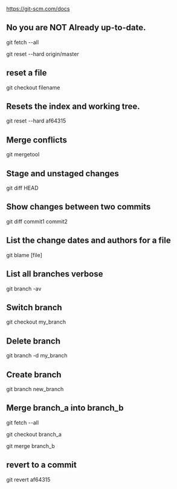 https://git-scm.com/docs

## No you are NOT Already up-to-date.
git fetch --all

git reset --hard origin/master

## reset a file
git checkout filename

## Resets the index and working tree.
git reset --hard af64315 

## Merge conflicts
git mergetool

## Stage and unstaged changes
git diff HEAD

## Show changes between two commits
git diff commit1 commit2

## List the change dates and authors for a file
git blame [file]

## List all branches verbose
git branch -av

## Switch branch
git checkout my_branch

## Delete branch
git branch -d my_branch

## Create branch
git branch new_branch

## Merge branch_a into branch_b
git fetch --all

git checkout branch_a

git merge branch_b

## revert to a commit
git revert af64315
